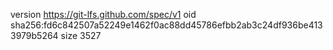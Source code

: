 version https://git-lfs.github.com/spec/v1
oid sha256:fd6c842507a52249e1462f0ac88dd45786efbb2ab3c24df936be4133979b5264
size 3527
